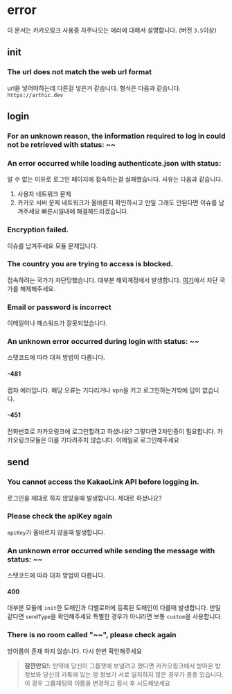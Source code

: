 # error
이 문서는 카카오링크 사용중 자주나오는 에러에 대해서 설명합니다. (버전 `3.5`이상)
## init
### The url does not match the web url format
url을 넣어야하는데 다른걸 넣은거 같습니다. 형식은 다음과 같습니다.
`https://arthic.dev`

## login
### For an unknown reason, the information required to log in could not be retrieved with status: ~~
### An error occurred while loading authenticate.json with status:
알 수 없는 이유로 로그인 페이지에 접속하는걸 실패했습니다. 사유는 다음과 같습니다.
1. 사용자 네트워크 문제
2. 카카오 서버 문제
네트워크가 올바른지 확인하시고 만일 그래도 안된다면 이슈를 남겨주세요 빠른시일내에 해결해드리겠습니다.
### Encryption failed.
이슈를 남겨주세요 모듈 문제입니다.
### The country you are trying to access is blocked.
접속하려는 국가가 차단당했습니다. 대부분 해외계정에서 발생합니다.
[여기](https://accounts.kakao.com/)에서 차단 국가를 해제해주세요.
### Email or password is incorrect
이메일이나 패스워드가 잘못되었습니다.
### An unknown error occurred during login with status: ~~
스탯코드에 따라 대처 방법이 다릅니다.
#### -481
캡챠 에러입니다. 해당 오류는 기다리거나 vpn을 키고 로그인하는거밖에 답이 없습니다.
#### -451
전화번호로 카카오링크에 로그인할려고 하셨나요? 그렇다면 2차인증이 필요합니다.
카카오링크모듈은 이를 기다려주지 않습니다.
이메일로 로그인해주세요

## send
### You cannot access the KakaoLink API before logging in.
로그인을 제대로 하지 않았을때 발생합니다. 제대로 하셨나요?
### Please check the apiKey again
`apiKey`가 올바르지 않을때 발생합니다.
### An unknown error occurred while sending the message with status: ~~
스탯코드에 따라 대처 방법이 다릅니다.
#### 400
대부분 모듈에 `init`한 도매인과 디벨로퍼에 등록된 도매인이 다를때 발생합니다.
만일 같다면 `sendType`을 확인해주세요
특별한 경우가 아니라면 보통 `custom`을 사용합니다.
### There is no room called "~~", please check again
방이름이 존재 하지 않습니다. 다시 한번 확인해주세요
> **잠깐만요!:** 만약에 당신이 그룹챗에 보낼려고 했다면 카카오링크에서 받아온 방 정보와 당신의 카톡에 있는 방 정보가
> 서로 일치하지 않은 경우가 종종 있습니다.
> 이 경우 그룹채팅의 이름을 변경하고 잠시 후 시도해보세요